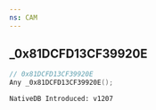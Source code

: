 ```yaml
---
ns: CAM
---
```

## _0x81DCFD13CF39920E

```c
// 0x81DCFD13CF39920E
Any _0x81DCFD13CF39920E();
```

```
NativeDB Introduced: v1207
```

